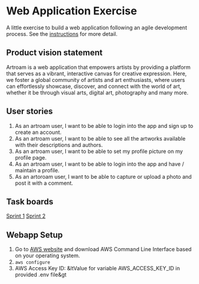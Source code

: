 # Web Application Exercise

A little exercise to build a web application following an agile development process. See the [instructions](instructions.md) for more detail.

## Product vision statement

Artroam is a web application that empowers artists by providing a platform that serves as a vibrant, interactive canvas for creative expression. Here, we foster a global community of artists and art enthusiasts, where users can effortlessly showcase, discover, and connect with the world of art, whether it be through visual arts, digital art, photography and many more.

## User stories

1. As an artroam user, I want to be able to login into the app and sign up to create an account.
2. As an artroam user, I want to be able to see all the artworks available with their descriptions and authors.
3. As an artroam user, I want to be able to set my profile picture on my profile page. 
4. As an artroam user, I want to be able to login into the app and have / maintain a profile.
5. As an artoroam user, I want to be able to capture or upload a photo and post it with a comment.

## Task boards

[Sprint 1](https://github.com/orgs/software-students-fall2023/projects/3)
[Sprint 2](https://github.com/orgs/software-students-fall2023/projects/31)

## Webapp Setup
1. Go to [AWS website](https://aws.amazon.com/cli/) and download AWS Command Line Interface based on your operating system.
2. `aws configure`
3. AWS Access Key ID: &ltValue for variable AWS_ACCESS_KEY_ID in provided .env file&gt

<!-- ```
aws configure
AWS Access Key ID: &ltValue for variable AWS_ACCESS_KEY_ID in provided .env file&gt
AWS Secret Access Key: &ltValue for variable AWS_SECRET_ACCESS_KEY in provided .env file&gt
Default region name: us-east-1
Default output format: json
3. pip install -r requirements.txt
4. flask run
``` -->